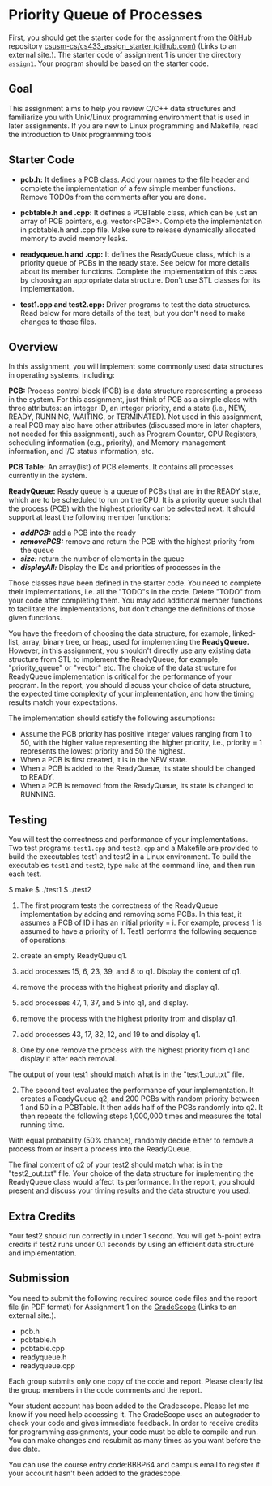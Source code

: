 # Priority Queue of Processes

First, you should get the starter code for the assignment from the GitHub repository [csusm-cs/cs433_assign_starter (github.com)](https://github.com/csusm-cs/cs433_assign_starter) (Links to an external site.). The starter code of assignment 1 is under the directory `assign1`. Your program should be based on the starter code.

## Goal

This assignment aims to help you review C/C++ data structures and familiarize you with Unix/Linux programming environment that is used in later assignments. If you are new to Linux programming and Makefile, read the introduction to Unix programming tools

## Starter Code

- **pcb.h:** It defines a PCB class. Add your names to the file header and complete the implementation of a few simple member functions. Remove TODOs from the comments after you are done.

- **pcbtable.h and .cpp:** It defines a PCBTable class, which can be just an array of PCB pointers, e.g. vector<PCB\*>. Complete the implementation in pcbtable.h and .cpp file. Make sure to release dynamically allocated memory to avoid memory leaks.

- **readyqueue.h and .cpp:** It defines the ReadyQueue class, which is a priority queue of PCBs in the ready state. See below for more details about its member functions. Complete the implementation of this class by choosing an appropriate data structure. Don't use STL classes for its implementation.

- **test1.cpp and test2.cpp:** Driver programs to test the data structures. Read below for more details of the test, but you don't need to make changes to those files.

## Overview

In this assignment, you will implement some commonly used data structures in operating systems, including:

**PCB:** Process control block (PCB) is a data structure representing a process in the system. For this assignment, just think of PCB as a simple class with three attributes: an integer ID, an integer priority, and a state (i.e., NEW, READY, RUNNING, WAITING, or TERMINATED). Not used in this assignment, a real PCB may also have other attributes (discussed more in later chapters, not needed for this assignment), such as Program Counter, CPU Registers, scheduling information (e.g., priority), and Memory-management information, and I/O status information, etc.

**PCB Table:** An array(list) of PCB elements. It contains all processes currently in the system.

**ReadyQueue:** Ready queue is a queue of PCBs that are in the READY state, which are to be scheduled to run on the CPU. It is a priority queue such that the process (PCB) with the highest priority can be selected next. It should support at least the following member functions:

- **_addPCB:_** add a PCB into the ready
- **_removePCB:_** remove and return the PCB with the highest priority from the queue
- **_size:_** return the number of elements in the queue
- **_displayAll:_** Display the IDs and priorities of processes in the

Those classes have been defined in the starter code. You need to complete their implementations, i.e. all the "TODO"s in the code. Delete "TODO" from your code after completing them. You may add additional member functions to facilitate the implementations, but don't change the definitions of those given functions.

You have the freedom of choosing the data structure, for example, linked-list, array, binary tree, or heap, used for implementing the **ReadyQueue.** However, in this assignment, you shouldn't directly use any existing data structure from STL to implement the ReadyQueue, for example, "priority_queue" or "vector" etc. The choice of the data structure for ReadyQueue implementation is critical for the performance of your program. In the report, you should discuss your choice of data structure, the expected time complexity of your implementation, and how the timing results match your expectations.

The implementation should satisfy the following assumptions:

- Assume the PCB priority has positive integer values ranging from 1 to 50, with the higher value representing the higher priority, i.e., priority = 1 represents the lowest priority and 50 the highest.
- When a PCB is first created, it is in the NEW state.
- When a PCB is added to the ReadyQueue, its state should be changed to READY.
- When a PCB is removed from the ReadyQueue, its state is changed to RUNNING.

## Testing

You will test the correctness and performance of your implementations. Two test programs `test1.cpp` and `test2.cpp` and a Makefile are provided to build the executables test1 and test2 in a Linux environment. To build the executables `test1` and `test2`, type `make` at the command line, and then run each test.

$ make
$ ./test1
$ ./test2

1. The first program tests the correctness of the ReadyQueue implementation by adding and removing some PCBs. In this test, it assumes a PCB of ID i has an initial priority = i. For example, process 1 is assumed to have a priority of 1. Test1 performs the following sequence of operations:

1. create an empty ReadyQueu q1.
1. add processes 15, 6, 23, 39, and 8 to q1. Display the content of q1.
1. remove the process with the highest priority and display q1.
1. add processes 47, 1, 37, and 5 into q1, and display.
1. remove the process with the highest priority from and display q1.
1. add processes 43, 17, 32, 12, and 19 to and display q1.
1. One by one remove the process with the highest priority from q1 and display it after each removal.

The output of your test1 should match what is in the "test1_out.txt" file.

2. The second test evaluates the performance of your implementation. It creates a ReadyQueue q2, and 200 PCBs with random priority between 1 and 50 in a PCBTable. It then adds half of the PCBs randomly into q2. It then repeats the following steps 1,000,000 times and measures the total running time.

With equal probability (50% chance), randomly decide either to remove a process from or insert a process into the ReadyQueue.

The final content of q2 of your test2 should match what is in the "test2_out.txt" file. Your choice of the data structure for implementing the ReadyQueue class would affect its performance. In the report, you should present and discuss your timing results and the data structure you used.

## Extra Credits

Your test2 should run correctly in under 1 second. You will get 5-point extra credits if test2 runs under 0.1 seconds by using an efficient data structure and implementation.

## Submission

You need to submit the following required source code files and the report file (in PDF format) for Assignment 1 on the [GradeScope](https://www.gradescope.com/courses/408289) (Links to an external site.).

- pcb.h
- pcbtable.h
- pcbtable.cpp
- readyqueue.h
- readyqueue.cpp

Each group submits only one copy of the code and report. Please clearly list the group members in the code comments and the report.

Your student account has been added to the Gradescope. Please let me know if you need help accessing it. The GradeScope uses an autograder to check your code and gives immediate feedback. In order to receive credits for programming assignments, your code must be able to compile and run. You can make changes and resubmit as many times as you want before the due date.

You can use the course entry code:BBBP64 and campus email to register if your account hasn't been added to the gradescope.
